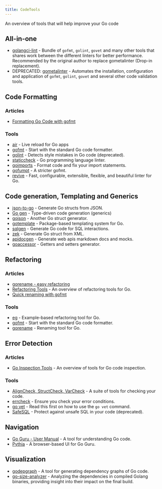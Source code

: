 ```yaml
---
title: CodeTools
---
```


An overview of tools that will help improve your Go code

## All-in-one

  - [golangci-lint](https://github.com/golangci/golangci-lint) - Bundle of `gofmt`, `golint`, `govet` and many other tools that shares work between the different linters for better performance. Recommended by the original author to replace gometalinter (Drop-in replacement).
  - DEPRECATED: [gometalinter](https://github.com/alecthomas/gometalinter) - Automates the installation, configuration and application of `gofmt`, `golint`, `govet` and several other code validation tools.

## Code Formatting

### Articles

  - [Formatting Go Code with gofmt](http://golangtutorials.blogspot.com/2011/06/formatting-go-code-with-gofmt.html)

### Tools

  - [air](https://github.com/cosmtrek/air) - Live reload for Go apps
  - [gofmt](https://pkg.go.dev/cmd/gofmt/) - Start with the standard Go code formatter.
  - [golint](https://github.com/golang/lint) - Detects style mistakes in Go code (deprecated).
  - [staticcheck](https://staticcheck.io/) - Go programming language linter.
  - [goimports](https://pkg.go.dev/golang.org/x/tools/cmd/goimports) - Format code and fix your import statements.
  - [gofumpt](https://github.com/mvdan/gofumpt) - A stricter gofmt.
  - [revive](https://github.com/mgechev/revive) - Fast, configurable, extensible, flexible, and beautiful linter for Go.

## Code generation, Templating and Generics

  - [json-to-go](https://mholt.github.io/json-to-go/) - Generate Go structs from JSON.
  - [Go gen](http://clipperhouse.github.io/gen/) - Type-driven code generation (generics)
  - [gojson](https://github.com/ChimeraCoder/gojson) - Another Go struct generator.
  - [gotemplate](https://github.com/ncw/gotemplate) - Package-based templating system for Go.
  - [sqlgen](https://github.com/drone/sqlgen) - Generate Go code for SQL interactions.
  - [zek](https://github.com/miku/zek) - Generate Go struct from XML.
  - [apidocgen](https://github.com/alovn/apidocgen) - Generate web apis markdown docs and mocks.
  - [goaccessor](https://github.com/yujiachen-y/goaccessor) - Getters and setters generator.

## Refactoring

### Articles

  - [gorename - easy refactoring](https://texlution.com/post/gorename/)
  - [Refactoring Tools](http://blog.ralch.com/tutorial/golang-tools-refactoring/) - An overview of refactoring tools for Go.
  - [Quick renaming with gofmt](http://technosophos.com/2015/09/26/quick-go-hack-renaming-structs.html)

### Tools

- [eg](https://pkg.go.dev/golang.org/x/tools/cmd/eg) - Example-based refactoring tool for Go.
- [gofmt](https://pkg.go.dev/cmd/gofmt/) - Start with the standard Go code formatter.
- [gorename](https://golang.org/x/tools/refactor/rename) - Renaming tool for Go.

## Error Detection

### Articles

  - [Go Inspection Tools](https://blog.ralch.com/articles/golang-tools-inspection/) - An overview of tools for Go code inspection.

### Tools

  - [AlignCheck, StructCheck, VarCheck](https://github.com/opennota/check/) - A suite of tools for checking your code.
  - [errcheck](https://github.com/kisielk/errcheck) - Ensure you check your error conditions.
  - [go vet](https://pkg.go.dev/cmd/vet/) - Read this first on how to use the `go vet` command.
  - [SafeSQL](https://github.com/stripe/safesql) - Protect against unsafe SQL in your code (deprecated).

## Navigation

  - [Go Guru - User Manual](https://go.dev/s/using-guru) - A tool for understanding Go code.
  - [Pythia](https://github.com/fzipp/pythia) - A browser-based UI for Go Guru.

## Visualization

  - [godepgraph](http://github.com/kisielk/godepgraph) - A tool for generating dependency graphs of Go code.
  - [go-size-analyzer](https://github.com/Zxilly/go-size-analyzer) - Analyzing the dependencies in compiled Golang binaries, providing insight into their impact on the final build.